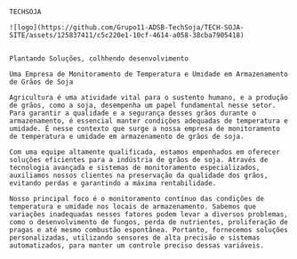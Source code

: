     TECHSOJA

    ![logo](https://github.com/Grupo11-ADSB-TechSoja/TECH-SOJA-SITE/assets/125837411/c5c220e1-10cf-4614-a058-38cba7905418)


    Plantando Soluções, colhhendo desenvolvimento

    Uma Empresa de Monitoramento de Temperatura e Umidade em Armazenamento de Grãos de Soja

    Agricultura é uma atividade vital para o sustento humano, e a produção de grãos, como a soja, desempenha um papel fundamental nesse setor. Para garantir a qualidade e a segurança desses grãos durante o armazenamento, é essencial manter condições adequadas de temperatura e umidade. É nesse contexto que surge a nossa empresa de monitoramento de temperatura e umidade em armazenamento de grãos de soja.

    Com uma equipe altamente qualificada, estamos empenhados em oferecer soluções eficientes para a indústria de grãos de soja. Através de tecnologia avançada e sistemas de monitoramento especializados, auxiliamos nossos clientes na preservação da qualidade dos grãos, evitando perdas e garantindo a máxima rentabilidade.

    Nosso principal foco é o monitoramento contínuo das condições de temperatura e umidade nos locais de armazenamento. Sabemos que variações inadequadas nesses fatores podem levar a diversos problemas, como o desenvolvimento de fungos, perda de nutrientes, proliferação de pragas e até mesmo combustão espontânea. Portanto, fornecemos soluções personalizadas, utilizando sensores de alta precisão e sistemas automatizados, para manter um controle preciso dessas variáveis.


